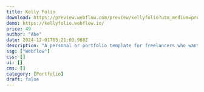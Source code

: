 ```yaml
---
title: Kelly Folio
download: https://preview.webflow.com/preview/kellyfolio?utm_medium=preview_link&utm_source=designer&utm_content=kellyfolio&preview=5152fb8bb7e4f57f5d3b9df1c2fd53f9&locale=en&workflow=preview
demo: https://kellyfolio.webflow.io/
price: 49
author: "Abe"
date: 2024-12-01T05:21:03.988Z
description: "A personal or portfolio template for freelancers who want an elegant and simple website."
ssg: ["Webflow"]
css: []
ui: []
cms: []
category: [Portfolio]
draft: false
---
```

